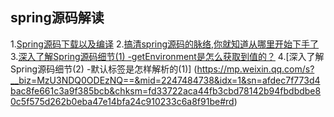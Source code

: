 ## spring源码解读
1.[Spring源码下载以及编译](https://mp.weixin.qq.com/s?__biz=MzU3NDQ0ODEzNQ==&mid=2247483886&idx=1&sn=61248b861599a299bab50ae3366d9d5d&chksm=fd337686ca44ff909e495a6b60ae2249ff60e02c07957a217cfecaa44a1cca5004732294d73b#rd)
2.[搞清spring源码的脉络,你就知道从哪里开始下手了](https://mp.weixin.qq.com/s?__biz=MzU3NDQ0ODEzNQ==&mid=2247484689&idx=1&sn=8208681efe0a9321fa95ceade092e41e&chksm=fd337279ca44fb6f2839cd895b719701e7036b3cb35177d0c7e48c15fe5e3659e903b9109023#rd)
3.[深入了解Spring源码细节(1) -getEnvironment是怎么获取到值的？](https://mp.weixin.qq.com/s?__biz=MzU3NDQ0ODEzNQ==&mid=2247484711&idx=1&sn=a295c0306115e57854e0a1801ad5d551&chksm=fd33724fca44fb592639f0b2250381df52b2c5db092093283a99690106a2c08e8321f3f84b24#rd)
4.[深入了解Spring源码细节(2) -默认标签是怎样解析的(1)] (https://mp.weixin.qq.com/s?__biz=MzU3NDQ0ODEzNQ==&mid=2247484738&idx=1&sn=afdec7f773d4bac8fe661c3a9f385bcb&chksm=fd33722aca44fb3cbd78142b94fbdbdbe80c5f575d262b0eba47e14bfa24c910233c6a8f91be#rd)
